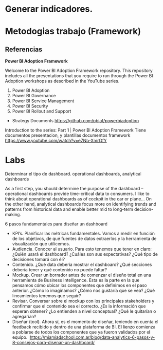 # Generar indicadores. 


# Metodogias trabajo (Framework)




## Referencias


**Power BI Adoption Framework**
 

Welcome to the Power BI Adoption Framework repository. This repository includes all the presentations that you require to run through the Power BI Adoption workshops as described in the YouTube series.

1. Power BI Adoption
2. Power BI Governance
3. Power BI Service Management
4. Power BI Security
5. Power BI Rollout and Support
-  Strategy Documents
https://github.com/pbiaf/powerbiadoption


Introduction to the series: Part 1 | Power BI Adoption Framework
Tiene documentos presentacion, y plantillas documentos framework
https://www.youtube.com/watch?v=e7Nb-XmrOfY


# Labs

Determinar el tipo de dashboard. operational dashboards, analytical dashboards

As a first step, you should  determine the purpose of the dashboard – operational dashboards provide time-critical data  to consumers. I like to think about operational dashboards as of cockpit in the car or plane… On  the other hand, analytical dashboards focus more on identifying trends and patterns from historical data and enable better mid to long-term decision-making.


6 pasos fundamentales para diseñar un dashboard
- KPI’s. Planificar las métricas fundamentales. Vamos a medir en función de los objetivos, de qué fuentes de datos extraerlos y la herramienta de visualización que utilicemos. 
- Audiencia. Conocer al usuario. Para esto tenemos que tener en claro: ¿Quién usará el dashboard? ¿Cuáles son sus expectativas? ¿Qué tipo de decisiones tomará con él?
- Contenido. ¿Qué data debería mostrar el dashboard? ¿Qué secciones debería tener y qué contenido no puede faltar?
- Mockup. Crear un borrador antes de comenzar el diseño total en una herramienta de Business Intelligence. Esta es la parte en la que pensamos cómo ubicar los componentes que definimos en el paso anterior. ¿Cómo lo imaginamos? ¿Cómo nos gustaría que se vea? ¿Qué lineamientos tenemos que seguir? 
- Revisar. Conversar sobre el mockup con los principales stakeholders y confirmar que el contenido sea el correcto. ¿Es la información que esperan obtener? ¿Lo entienden a nivel conceptual? ¿Qué le quitarían o agregarían? 
- Diseñar (tool). Ahora sí, es el momento de diseñar, teniendo en cuenta el feedback recibido y dentro de una plataforma de BI. El lienzo comienza a poblarse de todos los componentes que ya fueron validados por el equipo. 
https://miamiadschool.com.ar/blog/data-analytics-6-pasos-y-8-consejos-para-disenar-un-dashboard/

